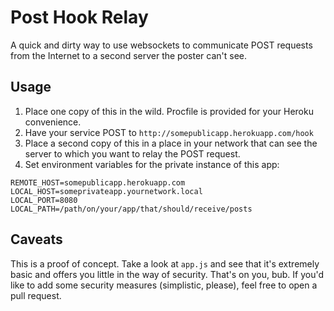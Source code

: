 Post Hook Relay
===============

A quick and dirty way to use websockets to communicate POST requests from the Internet to a second server the poster can't see.

Usage
-----

1. Place one copy of this in the wild. Procfile is provided for your Heroku convenience.
2. Have your service POST to `http://somepublicapp.herokuapp.com/hook`
3. Place a second copy of this in a place in your network that can see the server to which you want to relay the POST request.
4. Set environment variables for the private instance of this app:

```
REMOTE_HOST=somepublicapp.herokuapp.com
LOCAL_HOST=someprivateapp.yournetwork.local
LOCAL_PORT=8080
LOCAL_PATH=/path/on/your/app/that/should/receive/posts
```

Caveats
-------

This is a proof of concept. Take a look at `app.js` and see that it's extremely basic and offers you little in the way of security. That's on you, bub. If you'd like to add some security measures (simplistic, please), feel free to open a pull request.